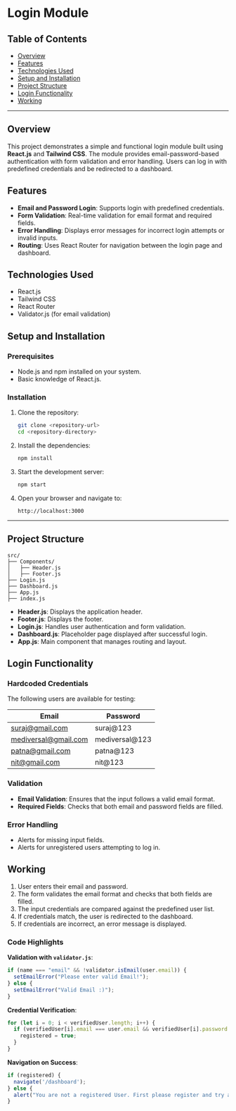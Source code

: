 
# Login Module

## Table of Contents

- [Overview](#overview)
- [Features](#features)
- [Technologies Used](#technologies-used)
- [Setup and Installation](#setup-and-installation)
- [Project Structure](#project-structure)
- [Login Functionality](#login-functionality)
- [Working](#working)
---

## Overview
This project demonstrates a simple and functional login module built using **React.js** and **Tailwind CSS**. The module provides email-password-based authentication with form validation and error handling. Users can log in with predefined credentials and be redirected to a dashboard.

## Features

- **Email and Password Login**: Supports login with predefined credentials.
- **Form Validation**: Real-time validation for email format and required fields.
- **Error Handling**: Displays error messages for incorrect login attempts or invalid inputs.
- **Routing**: Uses React Router for navigation between the login page and dashboard.

## Technologies Used

- React.js
- Tailwind CSS
- React Router
- Validator.js (for email validation)

## Setup and Installation

### Prerequisites
- Node.js and npm installed on your system.
- Basic knowledge of React.js.

### Installation

1. Clone the repository:
   ```bash
   git clone <repository-url>
   cd <repository-directory>
   ```
2. Install the dependencies:
   ```bash
   npm install
   ```
3. Start the development server:
   ```bash
   npm start
   ```
4. Open your browser and navigate to:
   ```
   http://localhost:3000
   ```

---

## Project Structure

```
src/
├── Components/
│   ├── Header.js
│   ├── Footer.js
├── Login.js
├── Dashboard.js
├── App.js
├── index.js
```

- **Header.js**: Displays the application header.
- **Footer.js**: Displays the footer.
- **Login.js**: Handles user authentication and form validation.
- **Dashboard.js**: Placeholder page displayed after successful login.
- **App.js**: Main component that manages routing and layout.

## Login Functionality

### Hardcoded Credentials
The following users are available for testing:

| Email              | Password       |
|--------------------|----------------|
| suraj@gmail.com    | suraj@123      |
| mediversal@gmail.com | mediversal@123 |
| patna@gmail.com    | patna@123      |
| nit@gmail.com      | nit@123        |

### Validation
- **Email Validation**: Ensures that the input follows a valid email format.
- **Required Fields**: Checks that both email and password fields are filled.

### Error Handling
- Alerts for missing input fields.
- Alerts for unregistered users attempting to log in.

## Working

1. User enters their email and password.
2. The form validates the email format and checks that both fields are filled.
3. The input credentials are compared against the predefined user list.
4. If credentials match, the user is redirected to the dashboard.
5. If credentials are incorrect, an error message is displayed.

### Code Highlights

**Validation with `validator.js`**:
```javascript
if (name === "email" && !validator.isEmail(user.email)) {
  setEmailError("Please enter valid Email!");
} else {
  setEmailError("Valid Email :)");
}
```

**Credential Verification**:
```javascript
for (let i = 0; i < verifiedUser.length; i++) {
  if (verifiedUser[i].email === user.email && verifiedUser[i].password === user.password) {
    registered = true;
  }
}
```

**Navigation on Success**:
```javascript
if (registered) {
  navigate('/dashboard');
} else {
  alert("You are not a registered User. First please register and try again!!!");
}
```

